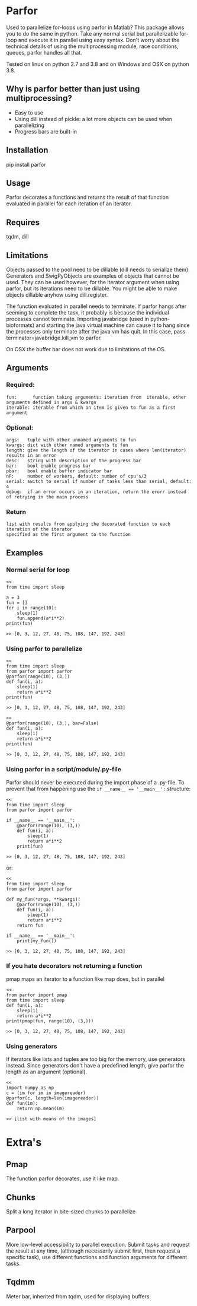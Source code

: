 # Parfor
Used to parallelize for-loops using parfor in Matlab? This package allows you to do the same in python.
Take any normal serial but parallelizable for-loop and execute it in parallel using easy syntax.
Don't worry about the technical details of using the multiprocessing module, race conditions, queues,
parfor handles all that. 

Tested on linux on python 2.7 and 3.8 and on Windows and OSX on python 3.8.

## Why is parfor better than just using multiprocessing?
- Easy to use
- Using dill instead of pickle: a lot more objects can be used when parallelizing
- Progress bars are built-in

## Installation
pip install parfor

## Usage
Parfor decorates a functions and returns the result of that function evaluated in parallel for each iteration of
an iterator.

## Requires
tqdm, dill

## Limitations
Objects passed to the pool need to be dillable (dill needs to serialize them). Generators and SwigPyObjects are examples
of objects that cannot be used. They can be used however, for the iterator argument when using parfor, but its
iterations need to be dillable. You might be able to make objects dillable anyhow using dill.register.

The function evaluated in parallel needs to terminate. If parfor hangs after seeming to complete the task, it probably
is because the individual processes cannot terminate. Importing javabridge (used in python-bioformats) and starting the
java virtual machine can cause it to hang since the processes only terminate after the java vm has quit. In this case,
pass terminator=javabridge.kill_vm to parfor.

On OSX the buffer bar does not work due to limitations of the OS.

## Arguments
### Required:
    fun:      function taking arguments: iteration from  iterable, other arguments defined in args & kwargs
    iterable: iterable from which an item is given to fun as a first argument

### Optional:
    args:   tuple with other unnamed arguments to fun
    kwargs: dict with other named arguments to fun
    length: give the length of the iterator in cases where len(iterator) results in an error
    desc:   string with description of the progress bar
    bar:    bool enable progress bar
    pbar:   bool enable buffer indicator bar
    nP:     number of workers, default: number of cpu's/3
    serial: switch to serial if number of tasks less than serial, default: 4
    debug:  if an error occurs in an iteration, return the erorr instead of retrying in the main process

### Return
    list with results from applying the decorated function to each iteration of the iterator
    specified as the first argument to the function

## Examples
### Normal serial for loop
    <<
    from time import sleep

    a = 3
    fun = []
    for i in range(10):
        sleep(1)
        fun.append(a*i**2)
    print(fun)

    >> [0, 3, 12, 27, 48, 75, 108, 147, 192, 243]
    
### Using parfor to parallelize
    <<
    from time import sleep
    from parfor import parfor
    @parfor(range(10), (3,))
    def fun(i, a):
        sleep(1)
        return a*i**2
    print(fun)

    >> [0, 3, 12, 27, 48, 75, 108, 147, 192, 243]

    <<
    @parfor(range(10), (3,), bar=False)
    def fun(i, a):
        sleep(1)
        return a*i**2
    print(fun)

    >> [0, 3, 12, 27, 48, 75, 108, 147, 192, 243]

### Using parfor in a script/module/.py-file
Parfor should never be executed during the import phase of a .py-file. To prevent that from happening
use the `if __name__ == '__main__':` structure:

    <<
    from time import sleep
    from parfor import parfor
    
    if __name__ == '__main__':
        @parfor(range(10), (3,))
        def fun(i, a):
            sleep(1)
            return a*i**2
        print(fun)

    >> [0, 3, 12, 27, 48, 75, 108, 147, 192, 243]    
or:

    <<
    from time import sleep
    from parfor import parfor
    
    def my_fun(*args, **kwargs):
        @parfor(range(10), (3,))
        def fun(i, a):
            sleep(1)
            return a*i**2
        return fun
    
    if __name__ == '__main__':
        print(my_fun())

    >> [0, 3, 12, 27, 48, 75, 108, 147, 192, 243]

### If you hate decorators not returning a function
pmap maps an iterator to a function like map does, but in parallel

    <<
    from parfor import pmap
    from time import sleep
    def fun(i, a):
        sleep(1)
        return a*i**2
    print(pmap(fun, range(10), (3,)))

    >> [0, 3, 12, 27, 48, 75, 108, 147, 192, 243]     
    
### Using generators
If iterators like lists and tuples are too big for the memory, use generators instead.
Since generators don't have a predefined length, give parfor the length as an argument (optional). 
    
    <<
    import numpy as np
    c = (im for im in imagereader)
    @parfor(c, length=len(imagereader))
    def fun(im):
        return np.mean(im)
        
    >> [list with means of the images]
    
# Extra's
## Pmap
The function parfor decorates, use it like map.

## Chunks
Split a long iterator in bite-sized chunks to parallelize

## Parpool
More low-level accessibility to parallel execution. Submit tasks and request the result at any time,
(although necessarily submit first, then request a specific task), use different functions and function
arguments for different tasks.

## Tqdmm
Meter bar, inherited from tqdm, used for displaying buffers.
